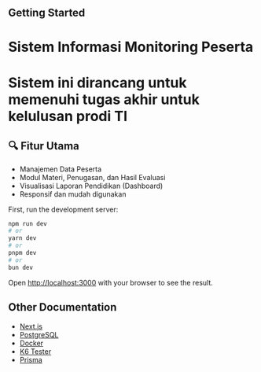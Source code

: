 ## Getting Started
# Sistem Informasi Monitoring Peserta
# Sistem ini dirancang untuk memenuhi tugas akhir untuk kelulusan prodi TI

## 🔍 Fitur Utama

- Manajemen Data Peserta
- Modul Materi, Penugasan, dan Hasil Evaluasi
- Visualisasi Laporan Pendidikan (Dashboard)
- Responsif dan mudah digunakan

First, run the development server:

```bash
npm run dev
# or
yarn dev
# or
pnpm dev
# or
bun dev
```

Open [http://localhost:3000](http://localhost:3000) with your browser to see the result.

## Other Documentation

- [Next.js](https://nextjs.org/learn)
- [PostgreSQL](https://www.postgresql.org/docs/)
- [Docker](https://docs.docker.com/)
- [K6 Tester](https://grafana.com/docs/k6/latest/)
- [Prisma](https://www.prisma.io/docs)